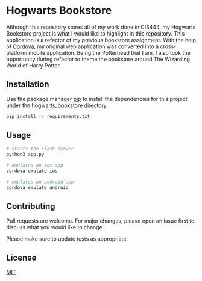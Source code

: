 # Hogwarts Bookstore

Although this repository stores all of my work done in CIS444, my Hogwarts Bookstore project is what I would like to highlight in this repository. This application is a refactor of my previous bookstore assignment. With the help of [Cordova](https://cordova.apache.org/), my original web application was converted into a cross-platform mobile application. Being the Potterhead that I am, I also took the opportunity during refactor to theme the bookstore around The Wizarding World of Harry Potter.

## Installation

Use the package manager [pip](https://pip.pypa.io/en/stable/) to install the dependencies for this project under the hogwarts_bookstore directory.

```bash
pip install -r requirements.txt
```

## Usage

```bash
# starts the Flask server
python3 app.py

# emulates an ios app
cordova emulate ios

# emulates an android app
cordova emulate android
```

## Contributing
Pull requests are welcome. For major changes, please open an issue first to discuss what you would like to change.

Please make sure to update tests as appropriate.

## License
[MIT](https://choosealicense.com/licenses/mit/)
